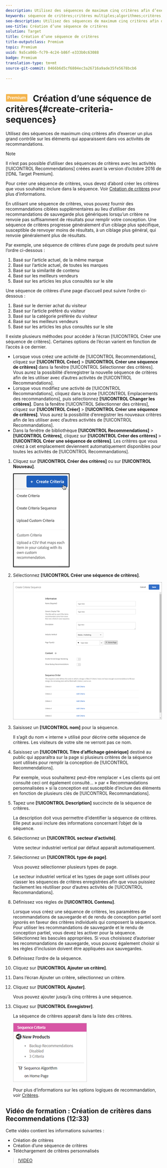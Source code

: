 ```yaml
---
description: Utilisez des séquences de maximum cinq critères afin d’exercer un plus grand contrôle sur les éléments qui apparaissent dans vos activités de recommandations.
keywords: séquence de critères;critères multiples;algorithmes;critères;critères de recommandation
seo-description: Utilisez des séquences de maximum cinq critères afin d’exercer un plus grand contrôle sur les éléments qui apparaissent dans vos activités de recommandations.
seo-title: Création d’une séquence de critères
solution: Target
title: Création d’une séquence de critères
title-outputclass: Premium
topic: Premium
uuid: 9a5ca86b-fc79-4c24-b86f-e333b0c63088
badge: Premium
translation-type: tm+mt
source-git-commit: 0466b6d5cf6804ec3a26716a9ade35fe5678bcb6

---
```



# ![PREMIUM](/help/assets/premium.png) Création d’une séquence de critères{#create-criteria-sequences}

Utilisez des séquences de maximum cinq critères afin d’exercer un plus grand contrôle sur les éléments qui apparaissent dans vos activités de recommandations.

>[!NOTE]
>
>Il n’est pas possible d’utiliser des séquences de critères avec les activités [!UICONTROL Recommendations] créées avant la version d’octobre 2016 de [!DNL Target Premium].

Pour créer une séquence de critères, vous devez d’abord créer les critères que vous souhaitez inclure dans la séquence. Voir [Création de critères](../../c-recommendations/c-algorithms/create-new-algorithm.md#task_8A9CB465F28D44899F69F38AD27352FE) pour plus d’informations.

En utilisant une séquence de critères, vous pouvez fournir des recommandations ciblées supplémentaires au lieu d’utiliser des recommandations de sauvegarde plus génériques lorsqu’un critère ne renvoie pas suffisamment de résultats pour remplir votre conception. Une séquence de critères progresse généralement d’un ciblage plus spécifique, susceptible de renvoyer moins de résultats, à un ciblage plus général, qui renvoie généralement plus de résultats.

Par exemple, une séquence de critères d’une page de produits peut suivre l’ordre ci-dessous :

1. Basé sur l’article actuel, de la même marque
1. Basé sur l’article actuel, de toutes les marques
1. Basé sur la similarité de contenu
1. Basé sur les meilleurs vendeurs
1. Basé sur les articles les plus consultés sur le site

Une séquence de critères d’une page d’accueil peut suivre l’ordre ci-dessous :

1. Basé sur le dernier achat du visiteur
1. Basé sur l’article préféré du visiteur
1. Basé sur la catégorie préférée du visiteur
1. Basé sur les meilleurs vendeurs
1. Basé sur les articles les plus consultés sur le site

Il existe plusieurs méthodes pour accéder à l’écran [!UICONTROL Créer une séquence de critères]. Certaines options de l’écran varient en fonction de l’accès à ce dernier.

* Lorsque vous créez une activité de [!UICONTROL Recommendations], cliquez sur **[!UICONTROL Créer]** &gt; **[!UICONTROL Créer une séquence de critères]** dans la fenêtre [!UICONTROL Sélectionner des critères]. Vous aurez la possibilité d’enregistrer la nouvelle séquence de critères afin de les utiliser avec d’autres activités de [!UICONTROL Recommandations].
* Lorsque vous modifiez une activité de [!UICONTROL Recommandations], cliquez dans la zone [!UICONTROL Emplacements des recommandations], puis sélectionnez **[!UICONTROL Changer les critères]**. Dans la fenêtre [!UICONTROL Sélectionner des critères], cliquez sur **[!UICONTROL Créer]** &gt; **[!UICONTROL Créer une séquence de critères]**. Vous aurez la possibilité d’enregistrer les nouveaux critères afin de les utiliser avec d’autres activités de [!UICONTROL Recommandations].
* Dans la fenêtre de bibliothèque **[!UICONTROL Recommendations]** &gt; **[!UICONTROL Critères]**, cliquez sur **[!UICONTROL Créer des critères]** &gt; **[!UICONTROL Créer une séquence de critères]**. Les critères que vous créez à cet emplacement deviennent automatiquement disponibles pour toutes les activités de [!UICONTROL Recommandations].

1. Cliquez sur **[!UICONTROL Créer des critères]** ou sur **[!UICONTROL Nouveau]**.

   ![Créer de nouveaux critères](/help/c-recommendations/c-algorithms/assets/button_CreateCriteria_new.png)

1. Sélectionnez **[!UICONTROL Créer une séquence de critères]**.

   ![](assets/CreateCriteriaSequence.png)

1. Saisissez un **[!UICONTROL nom]** pour la séquence.

   Il s’agit du nom « interne » utilisé pour décrire cette séquence de critères. Les visiteurs de votre site ne verront pas ce nom.
1. Saisissez un **[!UICONTROL Titre d’affichage générique]** destiné au public qui apparaîtra sur la page si plusieurs critères de la séquence sont utilisés pour remplir la conception de [!UICONTROL Recommendations].

   Par exemple, vous souhaiterez peut-être remplacer « Les clients qui ont consulté ceci ont également consulté... » par « Recommandations personnalisées » si la conception est susceptible d’inclure des éléments en fonction de plusieurs clés de [!UICONTROL Recommandations].
1. Tapez une **[!UICONTROL Description]** succincte de la séquence de critères.

   La description doit vous permettre d’identifier la séquence de critères. Elle peut aussi inclure des informations concernant l’objet de la séquence.
1. Sélectionnez un **[!UICONTROL secteur d’activité]**.

   Votre secteur industriel vertical par défaut apparaît automatiquement.
1. Sélectionnez un **[!UICONTROL type de page]**.

   Vous pouvez sélectionner plusieurs types de page.

   Le secteur industriel vertical et les types de page sont utilisés pour classer les séquences de critères enregistrées afin que vous puissiez facilement les réutiliser pour d’autres activités de [!UICONTROL Recommandations].
1. Définissez vos règles de **[!UICONTROL Contenu]**.

   Lorsque vous créez une séquence de critères, les paramètres de recommandations de sauvegarde et de rendu de conception partiel sont ignorés en faveur des critères individuels qui composent la séquence. Pour utiliser les recommandations de sauvegarde et le rendu de conception partiel, vous devez les activer pour la séquence. Sélectionnez les bascules appropriées. Si vous choisissez d’autoriser les recommandations de sauvegarde, vous pouvez également choisir si les règles d’inclusion doivent être appliquées aux sauvegardes.
1. Définissez l’ordre de la séquence.

1. Cliquez sur **[!UICONTROL Ajouter un critère]**.
1. Dans l’écran Ajouter un critère, sélectionnez un critère.
1. Cliquez sur **[!UICONTROL Ajouter]**.

   Vous pouvez ajouter jusqu’à cinq critères à une séquence.
1. Cliquez sur **[!UICONTROL Enregistrer]**.

   La séquence de critères apparaît dans la liste des critères.

   ![](assets/CriteriaSequenceCard.png)

   Pour plus d’informations sur les options logiques de recommandation, voir [Critères](../../c-recommendations/c-algorithms/algorithms.md#concept_4BD01DC437F543C0A13621C93A302750).

## Vidéo de formation : Création de critères dans Recommendations (12:33)

Cette vidéo contient les informations suivantes :

* Création de critères
* Création d’une séquence de critères
* Téléchargement de critères personnalisés

>[!VIDEO](https://video.tv.adobe.com/v/27694?quality=12&captions=fre_fr)

